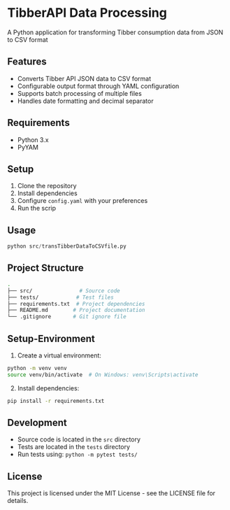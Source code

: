 # TibberAPI Data Processing

A Python application for transforming Tibber consumption data from JSON to CSV format

## Features

- Converts Tibber API JSON data to CSV format
- Configurable output format through YAML configuration
- Supports batch processing of multiple files
- Handles date formatting and decimal separator

## Requirements

- Python 3.x
- PyYAM

## Setup

1. Clone the repository
2. Install dependencies
3. Configure `config.yaml` with your preferences
4. Run the scrip

## Usage

```python
python src/transTibberDataToCSVfile.py
```

## Project Structure

```bash
.
├── src/               # Source code
├── tests/            # Test files
├── requirements.txt  # Project dependencies
├── README.md        # Project documentation
└── .gitignore       # Git ignore file
```

## Setup-Environment

1. Create a virtual environment:

```bash
python -m venv venv
source venv/bin/activate  # On Windows: venv\Scripts\activate
```

2. Install dependencies:

```bash
pip install -r requirements.txt
```

## Development

- Source code is located in the `src` directory
- Tests are located in the `tests` directory
- Run tests using: `python -m pytest tests/`

## License

This project is licensed under the MIT License - see the LICENSE file for details.
